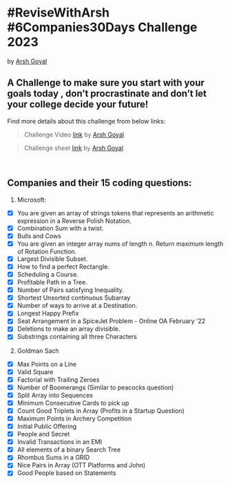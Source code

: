 ﻿# #ReviseWithArsh #6Companies30Days Challenge 2023
 by [Arsh Goyal](https://www.youtube.com/@ArshGoyal)
## A Challenge to make sure you start with your goals today , don’t procrastinate and don’t let your college decide your future!

Find more details about this challenge from below links:

> Challenge Video [link](https://www.youtube.com/watch?v=QUnaBYKQkZU&feature=youtu.be) by [Arsh Goyal](https://www.youtube.com/@ArshGoyal)

> Challenge sheet [link](https://docs.google.com/document/d/1jkVKWPcOAE2Xjt7GFLV-M8N50HygZpWcO26REFa7dZM/mobilebasic) by [Arsh Goyal](https://www.youtube.com/@ArshGoyal)

<br>

## Companies and their 15 coding questions:
1. Microsoft:
- [x] You are given an array of strings tokens that represents an arithmetic expression in a Reverse Polish Notation.
- [x] Combination Sum with a twist.
- [x] Bulls and Cows
- [x] You are given an integer array nums of length n. Return maximum length of Rotation Function.
- [x] Largest Divisible Subset.
- [x] How to find a perfect Rectangle.
- [x] Scheduling a Course.
- [x] Profitable Path in a Tree.
- [x] Number of Pairs satisfying Inequality.
- [x] Shortest Unsorted continuous Subarray
- [x] Number of ways to arrive at a Destination.
- [x] Longest Happy Prefix
- [x] Seat Arrangement in a SpiceJet Problem - Online OA February ‘22
- [x] Deletions to make an array divisible.
- [x] Substrings containing all three Characters

2. Goldman Sach
- [x] Max Points on a Line
- [x] Valid Square
- [x] Factorial with Trailing Zeroes
- [x] Number of Boomerangs (Similar to peacocks question)
- [x] Split Array into Sequences
- [x] Minimum Consecutive Cards to pick up
- [x] Count Good Triplets in Array (Profits in a Startup Question)
- [x] Maximum Points in Archery Competition
- [x] Initial Public Offering
- [x] People and Secret
- [x] Invalid Transactions in an EMI
- [x] All elements of a binary Search Tree
- [x] Rhombus Sums in a GRID
- [x] Nice Pairs in Array (OTT Platforms and John)
- [x] Good People based on Statements
